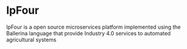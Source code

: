 # IpFour
IpFour is a open source microservices platform implemented using the Ballerina language that provide Industry 4.0 services to automated agricultural systems
